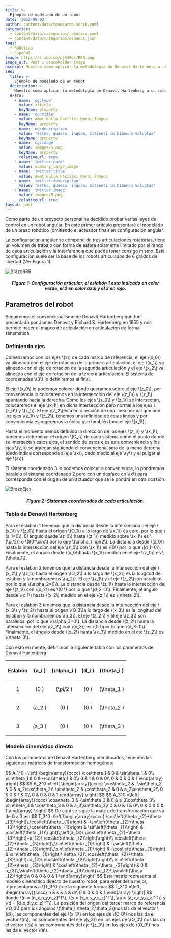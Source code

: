 ```yaml
---
title: >-
  Ejemplo de modelado de un robot
date: '2022-08-02'
author: content/data/team/arno-sonck.yaml
categories:
  - content/data/categories/robotics.yaml
  - content/data/categories/espanol.json
tags:
  - Robotica
  - Español
image: https://i.ibb.co/njS4Fdc/RRR.png
image_alt: Post 5 placeholder image
excerpt: Muestro como aplicar la metodología de Denavit Hartenberg a un robot angular.
seo:
  title: >-
    Ejemplo de modelado de un robot
  description: >-
    Muestro como aplicar la metodología de Denavit Hartenberg a un robot angular.
  extra:
    - name: 'og:type'
      value: article
      keyName: property
    - name: 'og:title'
      value: Amet Nulla Facilisi Morbi Tempus
      keyName: property
    - name: 'og:description'
      value: 'Estne, quaeso, inquam, sitienti in bibendo voluptas'
      keyName: property
    - name: 'og:image'
      value: images/5.png
      keyName: property
      relativeUrl: true
    - name: 'twitter:card'
      value: summary_large_image
    - name: 'twitter:title'
      value: Amet Nulla Facilisi Morbi Tempus
    - name: 'twitter:description'
      value: 'Estne, quaeso, inquam, sitienti in bibendo voluptas'
    - name: 'twitter:image'
      value: images/5.png
      relativeUrl: true
layout: post
---
```


<head>
<title>MathJax TeX Test Page</title>
<script src="https://polyfill.io/v3/polyfill.min.js?features=es6"></script>
<script type="text/javascript" id="MathJax-script" async
  src="https://cdn.jsdelivr.net/npm/mathjax@3/es5/tex-chtml.js">
</script>
</head>
<body>
Como parte de un proyecto personal he decidido probar varias leyes de control en un robot angular. En este primer artículo presentaré el modelado de un brazo robótico (omitiendo el actuador final) en configuración angular.

La configuración angular se compone de tres articulaciones rotatorias, tiene un volumen de trabajo con forma de esfera solamente limitado por el rango de cada articulación y la interferencia que pueda tener consigo mismo. Esta configuración suele ser la base de los robots articulados de 6 grados de libertad (Ver Figura 1).

![BrazoRRR](https://i.ibb.co/njS4Fdc/RRR.png)
<h5><center> Figura 1: Configuración articular, el eslabón 1 esta indicado en color verde, el 2 en color azúl y el 3 en rojo. </center></h5>

<h2> Parametros del robot </h2>
Seguiremos el convencionalismo  de Denavit Hartenberg que fue presentado por James Denavit y Richard S. Hartenberg en 1955 y nos permite hacer el mapeo de articulación en articulación de forma sistemática.

<h3> Definiendo ejes </h3>
<p>Comenzamos con los ejes \(z\) de cada marco de referencia, el eje \(x_0\) va alineado con el eje de rotación de la primera articulación, el eje \(x_1\) va alineado con el eje de rotación de la segunda articulación y el eje \(x_2\) va alineado con el eje de rotación de la tercera articulación. El sistema de coordenadas \(3\) lo definiremos al final.</p>
<p>El eje \(x_0\) lo podemos colocar donde queramos sobre el eje \(z_0\), por conveniencia lo colocaremos en la intersección del eje \(z_0\) y \(z_1\) apuntando hacia la derecha. Como los ejes \(z_0\) y \(z_1\) se intersectan, colocaremos el eje \(x_1\) en dicha intersección pero normal a los ejes \(z_0\) y \(z_1\). El eje \(z_2\)esta en dirección de una línea normal que une los ejes \(z_1\) y \(z_2\), tenemos una infinidad de estas líneas y por conveniencia escogeremos la única que también toca el eje \(x_1\).</p>
<p>Hasta el momento hemos definido la dirección de los ejes \(z_i\) y \(x_i\), podemos determinar el origen \(O_i\) de cada sistema como el punto donde se intersectan estos ejes, el sentido de estos ejes es a conveniencia y los ejes \(y_i\) se agregan siguiendo el convencionalismo de la mano derecha (dedo índice corresponde al eje \(x\), dedo medio al eje \(y\) y el pulgar al eje \(z\)).</p>
<p>El sistema coordenado 3 lo podemos colocar a conveniencia, lo pondremos paralelo al sistema coordenado 2 pero con un desface en \(x\) para corresponda con el origen de un actuador que se le pondrá en otra ocasión.</p>

![BrazoEjes](https://i.ibb.co/BgVYm2d/Esquema-RRR.png)
<h5><center> Figura 2: Sistemas coordenados de cada articulación. </center></h5>
<h3>Tabla de Denavit Hartenberg</h3>
<p>Para el eslabón 1 tenemos que la distancia desde la intersección del eje \(x_1\) y \(z_0\) hasta el origen \(O_1\) a lo largo de \(x_1\) es cero, por lo que \(a_1=0\). El ángulo desde \(z_0\) hasta \(z_1\) medido sobre \(x_1\) es \(\pi/2\) o \(90^\circ\) por lo que \(\alpha_1=\pi/2\). La distancia desde \(z_0\) hasta la intersección del eje \(z_0\) con \(x_1\) es \(0\) por lo que \(d_1=0\). Finalmente, el ángulo desde \(x_0\)hasta \(x_1\) medido en el eje \(z_0\) es \(\theta_1\).</p>
<p>Para el eslabón 2 tenemos que la distancia desde la intersección del eje \(x_2\) y \(z_1\) hasta el origen \(O_2\) a lo largo de \(x_2\) es la longitud del eslabón y la nombraremos \(a_2\). El eje \(z_1\) y el eje \(z_2\)son paralelos. por lo que \(\alpha_2=0\). La distancia desde \(z_1\) hasta la intersección del eje \(z_1\) con \(x_2\) es \(0 \) por lo que \(d_2=0\). Finalmente, el ángulo desde \(x_1\) hasta \(x_2\) medido en el eje \(z_1\) es \(\theta_2\).</p>
<p>Para el eslabón 3 tenemos que la distancia desde la intersección del eje \(x_3\) y \(z_2\) hasta el origen \(O_3\)a lo largo de \(x_3\) es la longitud del eslabón y la nombraremos \(a_3\). El eje \(z_2 \) y el eje \(z_3\) son paralelos. por lo que \(\alpha_3=0\). La distancia desde \(z_2\) hasta la intersección del eje \(z_2\) con \(x_3\) es \(0 \)por lo que \(d_3=0\). Finalmente, el ángulo desde \(x_2\) hasta \(x_3\) medido en el eje \(z_2\) es \(\theta_3\).</p>
<p>Con esto en mente, definimos la siguiente tabla con los parámetros de Denavit Hartenberg:</p>

| Eslabón | <p>\(a_i \)</p>| <p>\(\alpha_i \)</p> | <p>\(d_i \)</p>| <p>\(\theta_i \)</p>|
|:-------:|:-----:|:-----------:|:-----:|:----------:|
|    1    |  <p>\(0 \)</p> |  <p>\(\pi/2 \)</p>   |  <p>\(0 \)</p> | <p>\(\theta_1 \)</p>|
|    2    | <p>\(a_2 \)</p>|     <p>\(0 \)</p>    |  <p>\(0 \)</p> | <p>\(\theta_2 \)</p>|
|    3    | <p>\(a_3 \)</p>|     <p>\(0 \)</p>    |  <p>\(0 \)</p> | <p>\(\theta_3 \)</p>|

<h3>Modelo cinemático directo</h3>
<p>Con los parámetros de Denavit Hartenberg identificados, tenemos las siguientes matrices de transformación homogénea:</p>
$$
A_1^0 =\left[ \begin{array}{cccc}
\cos\theta_1 & 0 &  \sin\theta_1 & 0\\
\sin\theta_1 & 0 & -\cos\theta_1 & 0\\
     0      & 1 &       0      & 0\\
     0      & 0 &       0      & 1
\end{array} \right]
$$
$$
A_2^0 =\left[ \begin{array}{cccc}
\cos\theta_2 & -\sin\theta_2 &  0 & a_2\cos\theta_2\\
\sin\theta_2 &  \cos\theta_2 &  0 & a_2\sin\theta_2\\
      0      &        0      &  1 &       0\\
      0      &        0      &  0 & 1
\end{array} \right]
$$
$$
A_3^0 =\left[ \begin{array}{cccc}
\cos\theta_3 & -\sin\theta_3 &  0 & a_3\cos\theta_3\\
\sin\theta_3 &  \cos\theta_3 &  0 & a_3\sin\theta_3\\
      0      &       0       &  1 &       0\\
      0      &       0       &  0 &       1
\end{array} \right]
$$
De aquí se sigue la matriz de transformación que va de 0 a 3 es:
$$
T_3^0=\left[\begin{array}{cccc} \cos\left(\theta _{2}+\theta _{3}\right)\,\cos\left(\theta _{1}\right) & -\sin\left(\theta _{2}+\theta _{3}\right)\,\cos\left(\theta _{1}\right) & \sin\left(\theta _{1}\right) & \cos\left(\theta _{1}\right)\,\left(a_{3}\,\cos\left(\theta _{2}+\theta _{3}\right)+a_{2}\,\cos\left(\theta _{2}\right)\right)\\ \cos\left(\theta _{2}+\theta _{3}\right)\,\sin\left(\theta _{1}\right) & -\sin\left(\theta _{2}+\theta _{3}\right)\,\sin\left(\theta _{1}\right) & -\cos\left(\theta _{1}\right) & \sin\left(\theta _{1}\right)\,\left(a_{3}\,\cos\left(\theta _{2}+\theta _{3}\right)+a_{2}\,\cos\left(\theta _{2}\right)\right)\\ \sin\left(\theta _{2}+\theta _{3}\right) & \cos\left(\theta _{2}+\theta _{3}\right) & 0 & a_{3}\,\sin\left(\theta _{2}+\theta _{3}\right)+a_{2}\,\sin\left(\theta _{2}\right)\\ 0 & 0 & 0 & 1 \end{array}\right]
$$
Esta matriz representa el modelo cinemático directo de nuestro robot, para entenderla mejor, representamos a \(T_3^0 \)de la siguiente forma:
$$
T_3^0 =\left[ \begin{array}{cccc}
      n      &       s       &  a &       d\\
      0      &       0       &  0 &       1
\end{array} \right]
$$
donde \(n = [n_x,n_y,n_z]^T\), \(s = [s_x,s_y,s_z]^T\), \(a = [a_x,a_y,a_z]^T\) y \(d = [d_x,d_y,d_z]^T\).
La posición del origen del tercer marco de referencia \(O_3\) para los ángulos \(\theta_1,\theta_2,\theta_3\)nos las da el vector \(d\), las componentes del eje \(x_3\) en los ejes de \(O_0\) nos las da el vector \(n\), las componentes del eje \(y_3\) en los ejes de \(O_0\) nos las da el vector \(s\) y las componentes del eje \(z_3\) en los ejes de \(O_0\) nos las da el vector \(a\).

</body>